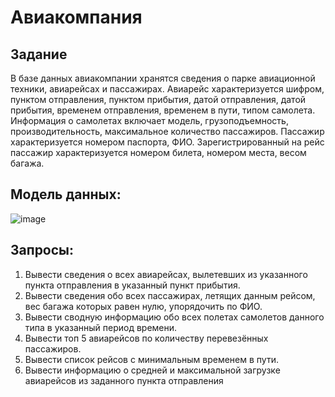 # Авиакомпания
## Задание
В базе данных авиакомпании хранятся сведения о парке авиационной техники, авиарейсах и пассажирах. Авиарейс характеризуется шифром, пунктом отправления, пунктом прибытия, датой отправления, датой прибытия, временем отправления, временем в пути, типом самолета. Информация о самолетах включает модель, грузоподъемность, производительность, максимальное количество пассажиров. Пассажир характеризуется номером паспорта, ФИО. Зарегистрированный на рейс пассажир характеризуется номером билета, номером места, весом багажа.

## Модель данных:
![image](https://github.com/user-attachments/assets/f78b8415-579d-40cc-82a7-4ba002feef29)

## Запросы:
1) Вывести сведения о всех авиарейсах, вылетевших из указанного пункта
   отправления в указанный пункт прибытия.
2) Вывести сведения обо всех пассажирах, летящих данным рейсом, вес багажа
   которых равен нулю, упорядочить по ФИО.
3) Вывести сводную информацию обо всех полетах самолетов данного типа в
   указанный период времени.
4) Вывести топ 5 авиарейсов по количеству перевезённых пассажиров.
5) Вывести список рейсов с минимальным временем в пути.
6) Вывести информацию о средней и максимальной загрузке авиарейсов из
   заданного пункта отправления
